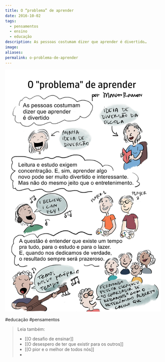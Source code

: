 ```yaml
---
title: O “problema” de aprender
date: 2016-10-02
tags:
  - pensamentos
  - ensino
  - educação
description: As pessoas costumam dizer que aprender é divertido…
image: 
aliases:
permalink: o-problema-de-aprender
---
```

<img src="/assets/img/o-“problema”-de-aprender-medium.png">


#educação #pensamentos

> Leia também:
> - [[O desafio de ensinar]]
> - [[O desespero de ter que existir para os outros]]
> - [[O pior e o melhor de todos nós]]
> -
